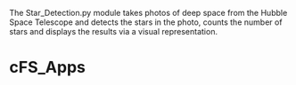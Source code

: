 The Star_Detection.py module takes photos of deep space from the Hubble Space 
Telescope and detects the stars in the photo, counts the number of stars and 
displays the results via a visual representation.
# cFS_Apps
